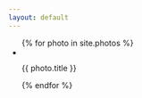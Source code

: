 ```yaml
---
layout: default
---
```

<div class="photo-list">
	<ul>
	  {% for photo in site.photos %}
	    <li>
	    	<img src="/img/photos/{{ photo.image }}" alt="">
	    	<p class="photo-caption">{{ photo.title }}</p>
	    </li>
	  {% endfor %}
	</ul>
</div>
